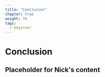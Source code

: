 ```yaml
---
title: "Conclusion"
chapter: true
weight: 70
tags:
  - beginner
---
```


# Conclusion

## Placeholder for Nick's content

